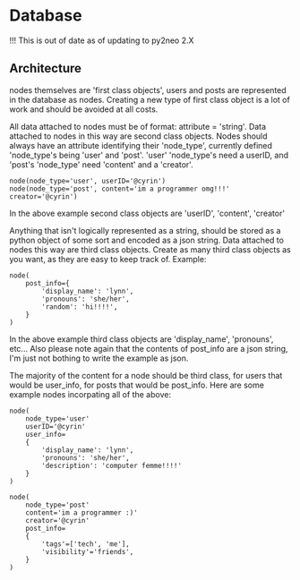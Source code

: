 # Database

!!! This is out of date as of updating to py2neo 2.X

## Architecture

nodes themselves are 'first class objects', users and posts are represented in
the database as nodes. Creating a new type of first class object is a lot of
work and should be avoided at all costs.

All data attached to nodes must be of format: attribute = 'string'. Data
attached to nodes in this way are second class objects. Nodes should always have
an attribute identifying their 'node_type', currently defined 'node_type's being
'user' and 'post'. 'user' 'node_type's need a userID, and 'post's 'node_type'
need 'content' and a 'creator'.

    node(node_type='user', userID='@cyrin')
    node(node_type='post', content='im a programmer omg!!!' creator='@cyrin')

In the above example second class objects are 'userID', 'content', 'creator'

Anything that isn't logically represented as a string, should be stored as a
python object of some sort and encoded as a json string. Data attached to nodes
this way are third class objects. Create as many third class objects as you
want, as they are easy to keep track of. Example:

    node(
        post_info={
            'display_name': 'lynn',
            'pronouns': 'she/her',
            'random': 'hi!!!!',
        }
    )

In the above example third class objects are 'display_name', 'pronouns', etc...
Also please note again that the contents of post_info are a json string, I'm
just not bothing to write the example as json.

The majority of the content for a node should be third class, for users that
would be user_info, for posts that would be post_info. Here are some example
nodes incorpating all of the above:

    node(
        node_type='user'
        userID='@cyrin'
        user_info=
        {
            'display_name': 'lynn',
            'pronouns': 'she/her',
            'description': 'computer femme!!!!'
        }
    )

    node(
        node_type='post'
        content='im a programmer :)'
        creator='@cyrin'
        post_info=
        {
            'tags'=['tech', 'me'],
            'visibility'='friends',
        }
    )
